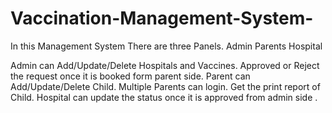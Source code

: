 # Vaccination-Management-System-
In this Management System There are three Panels.
Admin
Parents
Hospital

Admin can Add/Update/Delete Hospitals and Vaccines.
Approved or Reject the request once it is booked form parent side.
Parent can  Add/Update/Delete Child.
Multiple Parents can login.
Get the print report of Child.
Hospital can update the status once it is approved from admin side .
